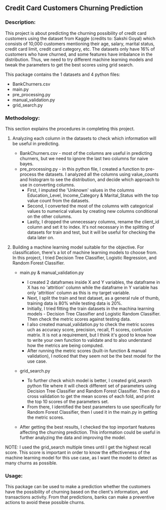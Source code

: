 ## Credit Card Customers Churning Prediction

### Description:
This project is about predicting the churning possibility of credit card customers using the dataset from Kaggle (credits to: Sakshi Goyal) which consists of 10,000 customers mentioning their age, salary, marital status, credit card limit, credit card category, etc.
The datasets only have 16% of customers who have churned, and some features have imbalance in the distribution. Thus, we need to try different machine learning models and tweak the parameters to get the best scores using grid search.

This package contains the 1 datasets and 4 python files:

- BankChurners.csv
- main.py
- pre_processing.py
- manual_validation.py
- grid_search.py

### Methodology:
This section explains the procedures in completing this project.

1. Analyzing each column in the datasets to check which information will be useful in predicting.
    - BankChurners.csv - most of the columns are useful in predicting churners, but we need to ignore the last two columns for naive bayes.
    - pre_processing.py - in this python file, I created a function to pre-process the datasets. I analyzed all the columns using value_counts and histogram to see the distribution, and decide which approach to use in converting columns.
      - First, I imputed the 'Unknown' values in the columns Education_Level, Income_Category & Marital_Status with the top value count from the datasets.
      - Second, I converted the most of the columns with categorical values to numerical values by creating new columns conditional on the other columns.
      - Lastly, I dropped the unnecessary columns, rename the client_id column and set it to index. It's not necessary in the splitting of datasets for train and test, but it will be useful for checking the data later on.
   
2. Building a machine learning model suitable for the objective. For classification, there's a lot of machine learning models to choose from.
   In this project, I tried Decision Tree Classifier, Logistic Regression, and Random Forest Classifier.
   - main.py & manual_validation.py
     - I created 2 dataframes inside X and Y variables, the dataframe in X has no 'attrition' column while the dataframe in Y variable has only 'attrition' column as this is my target variable.
     - Next, I split the train and test dataset, as a general rule of thumb, training data is 80% while testing data is 20%.
     - Initially, I tried fitting the train datasets in the machina learning models - Decision Tree Classifier and Logistic Random Classifier. Then check the metric scores against testing data.
     - I also created manual_validation.py to check the metric scores uch as accuracy score, precision, recall, f1 scores, confusion matrix. It is not a requirement, but I think it's good to know how to write your own function to validate and to also understand how the metrics are being computed.
     - After running the metric scores (built-in function & manual validation), I noticed that they seem not be the best model for the use case.
   - grid_search.py
      - To further check which model is better, I created grid_search python file where it will check different set of parameters using Decision Tree Classifier and Random Forest Classifier. Then do a cross validation to get the mean scores of each fold, and print the top 10 scores of the parameters set.
      - From there, I identified the best parameters to use specifically for Random Forest Classifier, then I used it in the main.py in getting the metric scores.
     
   - After getting the best results, I checked the top important features affecting the churning prediction. This information could be useful in further analyzing the data and improving the model.

NOTE: I used the grid_search multiple times until I get the highest recall score. This score is important in order to know the effectiveness of the machine learning model for this use case, as I want the model to detect as many churns as possible.


### Usage:
This package can be used to make a prediction whether the customers have the possibility of churning based on the client's information, and transactions activity. From that predictions, banks can make a preventive actions to avoid these possible churns. 

